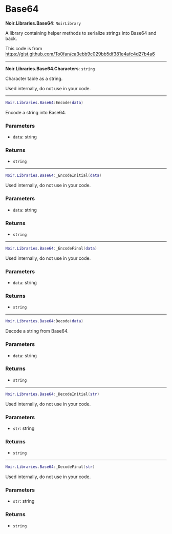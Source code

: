 # Base64

**Noir.Libraries.Base64**: `NoirLibrary`

A library containing helper methods to serialize strings into Base64 and back.

This code is from https://gist.github.com/To0fan/ca3ebb9c029bb5df381e4afc4d27b4a6

---

**Noir.Libraries.Base64.Characters**: `string`

Character table as a string.

Used internally, do not use in your code.

---

```lua
Noir.Libraries.Base64:Encode(data)
```
Encode a string into Base64.

### Parameters
- `data`: string
### Returns
- `string`

---

```lua
Noir.Libraries.Base64:_EncodeInitial(data)
```
Used internally, do not use in your code.

### Parameters
- `data`: string
### Returns
- `string`

---

```lua
Noir.Libraries.Base64:_EncodeFinal(data)
```
Used internally, do not use in your code.

### Parameters
- `data`: string
### Returns
- `string`

---

```lua
Noir.Libraries.Base64:Decode(data)
```
Decode a string from Base64.

### Parameters
- `data`: string
### Returns
- `string`

---

```lua
Noir.Libraries.Base64:_DecodeInitial(str)
```
Used internally, do not use in your code.

### Parameters
- `str`: string
### Returns
- `string`

---

```lua
Noir.Libraries.Base64:_DecodeFinal(str)
```
Used internally, do not use in your code.

### Parameters
- `str`: string
### Returns
- `string`
